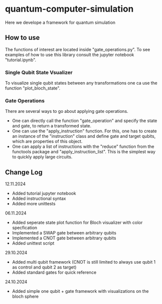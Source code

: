 # quantum-computer-simulation

Here we develope a framework for quantum simulation


## How to use
The functions of interest are located inside "gate_operations.py". To see examples of how to use this library consult the jupyter notebook "tutorial.ipynb". 

### Single Qubit State Vsualizer
To visualize single qubit states between any transformations one ca use the function "plot_bloch_state".

### Gate Operations
There are several ways to go about applying gate operations. 
- One can directly call the function "gate_operation" and specify the state and gate, to return a transformed state.
- One can use the "apply_instruction" function. For this, one has to create an instance of the "instruction" class and define gate and target qubits, which are properties of this object.
- One can apply a list of instructions with the "reduce" function from the functools package and "apply_instruction_list". This is the simplest way to quickly apply large circuits.

## Change Log
12.11.2024
+ Added tutorial jupyter notebook
+ Added instructional syntax
+ Added more unittests

06.11.2024
+ Added seperate state plot function for Bloch visualizer with color specfication
+ Implemented a SWAP gate between arbitrary qubits
+ Implemented a CNOT gate between arbitrary qubits
+ Added unittest script

29.10.2024
+ Added multi qubit framework (CNOT is still limited to always use qubit 1 as control and qubit 2 as target)
+ Added standard gates for quick reference

24.10.2024
+ Added simple one qubit + gate framework with visualizations on the bloch sphere
